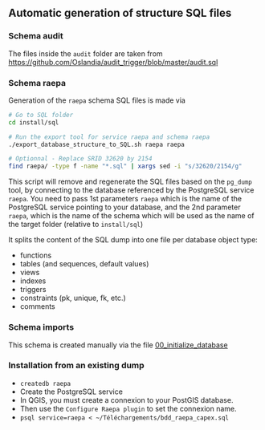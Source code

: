 ## Automatic generation of structure SQL files

### Schema audit

The files inside the `audit` folder are taken from https://github.com/Oslandia/audit_trigger/blob/master/audit.sql

### Schema raepa

Generation of the `raepa` schema SQL files is made via

```bash
# Go to SQL folder
cd install/sql

# Run the export tool for service raepa and schema raepa
./export_database_structure_to_SQL.sh raepa raepa

# Optionnal - Replace SRID 32620 by 2154
find raepa/ -type f -name "*.sql" | xargs sed -i "s/32620/2154/g"
```

This script will remove and regenerate the SQL files based on the `pg_dump` tool, by connecting to the database referenced by the PostgreSQL service `raepa`. You need to pass 1st parameters `raepa` which is the name of the PostgreSQL service pointing to your database, and the 2nd parameter `raepa`, which is the name of the schema which will be used as the name of the target folder (relative to `install/sql`)

It splits the content of the SQL dump into one file per database object type:

* functions
* tables (and sequences, default values)
* views
* indexes
* triggers
* constraints (pk, unique, fk, etc.)
* comments


### Schema imports

This schema is created manually via the file [00_initialize_database](install/sql/00_initialize_database.sql)

### Installation from an existing dump

* `createdb raepa`
* Create the PostgreSQL service
* In QGIS, you must create a connexion to your PostGIS database.
* Then use the `Configure Raepa plugin` to set the connexion name.
* `psql service=raepa < ~/Téléchargements/bdd_raepa_capex.sql`
